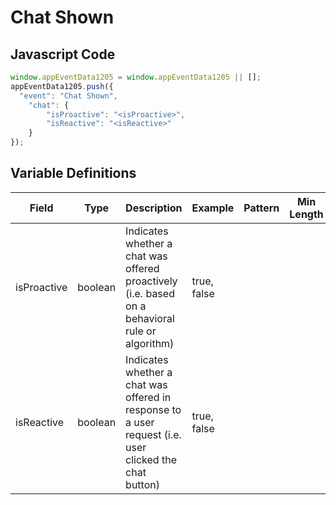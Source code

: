 # Chat Shown

## Javascript Code
```js
window.appEventData1205 = window.appEventData1205 || [];
appEventData1205.push({
  "event": "Chat Shown",
    "chat": {
        "isProactive": "<isProactive>",
        "isReactive": "<isReactive>"
    }
});
```

## Variable Definitions

|Field|Type|Description|Example|Pattern|Min Length|Max Length|Minimum|Maximum|Multiple Of|
| --- | --- | --- | --- | --- | --- | --- | --- | --- | --- |
|isProactive|boolean|Indicates whether a chat was offered proactively (i.e. based on a behavioral rule or algorithm)|true, false|||||||
|isReactive|boolean|Indicates whether a chat was offered in response to a user request (i.e. user clicked the chat button)|true, false|||||||

